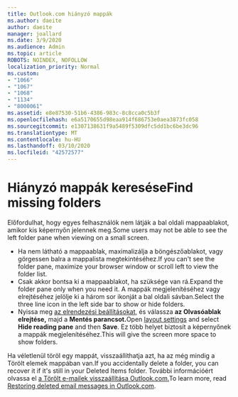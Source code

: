 ```yaml
---
title: Outlook.com hiányzó mappák
ms.author: daeite
author: daeite
manager: joallard
ms.date: 3/9/2020
ms.audience: Admin
ms.topic: article
ROBOTS: NOINDEX, NOFOLLOW
localization_priority: Normal
ms.custom:
- "1066"
- "1067"
- "1068"
- "1134"
- "8000061"
ms.assetid: e8e87530-51b6-4386-983c-8c8cca0c5b3f
ms.openlocfilehash: e6a5170655d98eaa914f686753e0aea3873fc058
ms.sourcegitcommit: e1307138631f9a5489f5309dfc5dd1bc6be3dc96
ms.translationtype: MT
ms.contentlocale: hu-HU
ms.lasthandoff: 03/10/2020
ms.locfileid: "42572577"
---
```

# <a name="find-missing-folders"></a><span data-ttu-id="8713f-102">Hiányzó mappák keresése</span><span class="sxs-lookup"><span data-stu-id="8713f-102">Find missing folders</span></span>

<span data-ttu-id="8713f-103">Előfordulhat, hogy egyes felhasználók nem látják a bal oldali mappaablakot, amikor kis képernyőn jelennek meg.</span><span class="sxs-lookup"><span data-stu-id="8713f-103">Some users may not be able to see the left folder pane when viewing on a small screen.</span></span>

- <span data-ttu-id="8713f-104">Ha nem látható a mappaablak, maximalizálja a böngészőablakot, vagy görgessen balra a mappalista megtekintéséhez.</span><span class="sxs-lookup"><span data-stu-id="8713f-104">If you can't see the folder pane, maximize your browser window or scroll left to view the folder list.</span></span>
- <span data-ttu-id="8713f-105">Csak akkor bontsa ki a mappaablakot, ha szüksége van rá.</span><span class="sxs-lookup"><span data-stu-id="8713f-105">Expand the folder pane only when you need it.</span></span> <span data-ttu-id="8713f-106">A mappák megjelenítéséhez vagy elrejtéséhez jelölje ki a három sor ikonját a bal oldali sávban.</span><span class="sxs-lookup"><span data-stu-id="8713f-106">Select the three line icon in the left side bar to show or hide folders.</span></span>
- <span data-ttu-id="8713f-107">Nyissa meg [az elrendezési beállításokat,](https://outlook.live.com/mail/options/mail/layout) és válassza **az Olvasóablak elrejtése,** majd a **Mentés parancsot.**</span><span class="sxs-lookup"><span data-stu-id="8713f-107">Open [layout settings](https://outlook.live.com/mail/options/mail/layout) and select **Hide reading pane** and then **Save**.</span></span> <span data-ttu-id="8713f-108">Ez több helyet biztosít a képernyőnek a mappák megjelenítéséhez.</span><span class="sxs-lookup"><span data-stu-id="8713f-108">This will give the screen more space to show folders.</span></span>

<span data-ttu-id="8713f-109">Ha véletlenül töröl egy mappát, visszaállíthatja azt, ha az még mindig a Törölt elemek mappában van.</span><span class="sxs-lookup"><span data-stu-id="8713f-109">If you accidentally delete a folder, you can recover it if it's still in your Deleted Items folder.</span></span> <span data-ttu-id="8713f-110">További információért olvassa el [a Törölt e-mailek visszaállítása Outlook.com.](https://support.office.com/article/cf06ab1b-ae0b-418c-a4d9-4e895f83ed50)</span><span class="sxs-lookup"><span data-stu-id="8713f-110">To learn more, read [Restoring deleted email messages in Outlook.com](https://support.office.com/article/cf06ab1b-ae0b-418c-a4d9-4e895f83ed50).</span></span>
